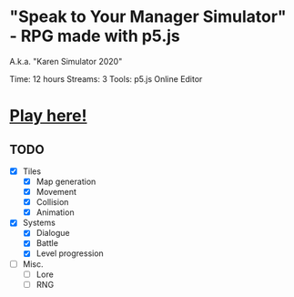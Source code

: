 # "Speak to Your Manager Simulator" - RPG made with p5.js

A.k.a. "Karen Simulator 2020"

Time: 12 hours
Streams: 3
Tools: p5.js Online Editor

# [Play here!](https://editor.p5js.org/syntaxiom/present/kgf4_Q-iA)

## TODO

- [x] Tiles
  - [x] Map generation
  - [x] Movement
  - [x] Collision
  - [x] Animation
- [x] Systems
  - [x] Dialogue
  - [x] Battle
  - [x] Level progression
- [ ] Misc.
  - [ ] Lore
  - [ ] RNG